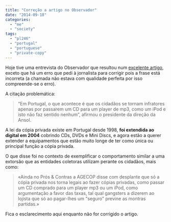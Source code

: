 ```yaml
---
title: "Correção a artigo no Observador"
date: "2014-09-18"
categories: 
  - "me"
  - "society"
tags: 
  - "pl246"
  - "portugal"
  - "portuguese"
  - "private-copy"
---
```


Hoje tive uma entrevista do Observador que resultou num [excelente artigo](http://observador.pt/2014/09/18/quase-7-mil-pessoas-ja-assinaram-peticao-contra-lei-da-copia-privada/ "Quase sete mil pessoas já assinaram petição contra a lei da cópia privada"), exceto que há um erro que pedi à jornalista para corrigir pois a frase está incorreta (a chamada não estava com qualidade perfeita por isso compreende-se o erro).

A citação problemática:

> “Em Portugal, o que acontece é que os cidadãos se tornam infratores apenas por passarem um CD para um player de mp3, como um iPod e isto não faz sentido nenhum”, afirmou o presidente da direção da Ansol.

A lei da cópia privada existe em Portugal desde 1998, **foi extendida ao digital em 2004** cobrindo CDs, DVDs e Mini Discs, e agora estão a querer extender a equipamentos que estão muito longe de ter como única ou principal função a cópia privada.

O que disse foi no contexto de exemplificar o comportamento similar a uma extorsão que as entidades coletoras utilizam perante os cidadãos, mais como:

> «Ainda no Prós & Contras a AGECOP disse com desplante que só a cópia privada nos torna legais ao fazer cópias privadas, como passar um CD comprado para um player mp3 ou um iPod, como argumentação a favor das taxas, tal qual gangsters a dizerem ao lojista que só ao pagar-lhes um "seguro" previne as montras partidas.»

Fica o esclarecimento aqui enquanto não for corrigido o artigo.
